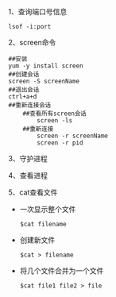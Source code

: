 1、查询端口号信息

```
lsof -i:port
```

2、screen命令

```
##安装
yum -y install screen
##创建会话
screen -S screenName
##退出会话
ctrl+a+d
##重新连接会话
	##查看所有screen会话
		screen -ls
	##重新连接
		screen -r screenName
		screen -r pid
```

3、守护进程



4、查看进程





5、cat查看文件

- 一次显示整个文件

  ```
  $cat filename
  ```

- 创建新文件

  ```
  $cat > filename
  ```

- 将几个文件合并为一个文件

  ```
  $cat file1 file2 > file
  ```

  

